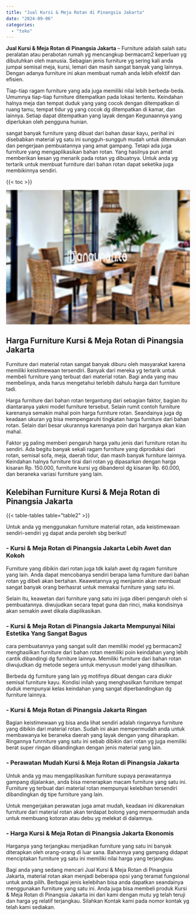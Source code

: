 ```yaml
---
title: "Jual Kursi & Meja Rotan di Pinangsia Jakarta"
date: "2024-09-06"
categories: 
  - "toko"
---
```


**Jual Kursi & Meja Rotan di Pinangsia Jakarta** – Furniture adalah salah satu peralatan atau perabotan rumah yg mencangkup bermacam2 keperluan yg dibutuhkan oleh manusia. Sebagian jenis furniture yg sering kali anda jumpai semisal meja, kursi, lemari dan masih sangat banyak yang lainnya. Dengan adanya furniture ini akan membuat rumah anda lebih efektif dan efisien.

Tiap-tiap ragam furniture yang ada juga memiliki nilai lebih berbeda-beda. Umumnya tiap-tiap furniture ditempatkan pada lokasi tertentu. Keindahan halnya meja dan tempat duduk yang yang cocok dengan ditempatkan di ruang tamu, tempat tidur yg yang cocok dg ditempatkan di kamar, dan lainnya. Setiap dapat ditempatkan yang layak dengan Kegunaannya yang diperlukan oleh pengguna hunian.

sangat banyak furniture yang dibuat dari bahan dasar kayu, perihal ini disebabkan material yg satu ini sungguh-sungguh mudah untuk ditemukan dan pengerjaan pembuatannya yang amat gampang. Tetapi ada juga furniture yang mengaplikasikan bahan rotan. Yang hasilnya pun amat memberikan kesan yg menarik pada rotan yg dibuatnya. Untuk anda yg tertarik untuk membuat furniture dari bahan rotan dapat seketika juga membikinnya sendiri.

{{< toc >}}

![Jual Kursi & Meja Rotan di Pinangsia Jakarta](/images/kursi-meja-rotan-murah21.png)

## Harga Furniture Kursi & Meja Rotan di Pinangsia Jakarta

Furniture dari material rotan sangat banyak diburu oleh masyarakat karena memiliki keistimewaan tersendiri. Banyak dari mereka yg tertarik untuk membeli furniture yang terbuat dari material rotan. Bagi anda yang mau membelinya, anda harus mengetahui terlebih dahulu harga dari furniture tadi.

Harga furniture dari bahan rotan tergantung dari sebagian faktor, bagian itu diantaranya yakni model furniture tersebut. Selain rumit contoh furniture karenanya semakin mahal poin harga furniture rotan. Seandainya juga dg keadaan ukuran yg bisa mempengaruhi tingkatan harga furniture dari bahan rotan. Selain dari besar ukurannya karenanya poin dari harganya akan kian mahal.

Faktor yg paling memberi pengaruh harga yaitu jenis dari furniture rotan itu sendiri. Ada begitu banyak sekali ragam furniture yang diproduksi dari rotan, semisal sofa, meja, daerah tidur, dan masih banyak furniture lainnya. Keindahan halnya furniture tirai dari rotan yg dipasarkan dengan harga kisaran Rp. 150.000, furniture kursi yg dibanderol dg kisaran Rp. 60.000, dan beraneka variasi furniture yang lain.

## Kelebihan Furniture Kursi & Meja Rotan di Pinangsia Jakarta

{{< table-tables table="table2" >}}

Untuk anda yg menggunakan furniture material rotan, ada keistimewaan sendiri-sendiri yg dapat anda peroleh sbg berikut!

### \- Kursi & Meja Rotan di Pinangsia Jakarta Lebih Awet dan Kokoh

Furniture yang dibikin dari rotan juga tdk kalah awet dg ragam furniture yang lain. Anda dapat mencobanya sendiri berapa lama furniture dari bahan rotan yg dibeli akan bertahan. Keawetannya yg menjamin akan membuat sangat banyak orang berhasrat untuk memakai furniture yang satu ini.

Selain itu, keawetan dari furniture yang satu ini juga diberi pengaruh oleh si pembuatannya. diwujudkan secara tepat guna dan rinci, maka kondisinya akan semakin awet dikala diaplikasikan.

### \- Kursi & Meja Rotan di Pinangsia Jakarta Mempunyai Nilai Estetika Yang Sangat Bagus

cara pembuatannya yang sangat sulit dan memiliki model yg bermacam2 menghasilkan furniture dari bahan rotan memiliki poin keindahan yang lebih cantik dibandingi dg furniture lainnya. Memiliki furniture dari bahan rotan diwujudkan dg metode segera untuk menyusun model yang dihasilkan.

Berbeda dg furniture yang lain yg motifnya dibuat dengan cara diukir semisal furniture kayu. Kondisi inilah yang menghasilkan furniture tempat duduk mempunyai kelas keindahan yang sangat diperbandingkan dg furniture lainnya.

### \- Kursi & Meja Rotan di Pinangsia Jakarta Ringan

Bagian keistimewaan yg bisa anda lihat sendiri adalah ringannya furniture yang dibikin dari material rotan. Sudah ini akan mempermudah anda untuk membawanya ke beraneka daerah yang layak dengan yang diharapkan. Ringannya funrniture yang satu ini sebab dibikin dari rotan yg juga memiliki berat super ringan dibandingkan dengan jenis material yang lain.

### \- Perawatan Mudah Kursi & Meja Rotan di Pinangsia Jakarta

Untuk anda yg mau mengaplikasikan furniture supaya perawatannya gampang dijalankan, anda bisa menerapkan macam furniture yang satu ini. Furniture yg terbuat dari material rotan mempunyai kelebihan tersendiri dibandingkan dg tipe furniture yang lain.

Untuk mengerjakan perawatan juga amat mudah, keadaan ini dikarenakan furniture dari material rotan akan terdapat bolong yang mempermudah anda untuk membuang kotoran atau debu yg melekat di dalamnya.

### \- Harga Kursi & Meja Rotan di Pinangsia Jakarta Ekonomis

Harganya yang terjangkau menjadikan furniture yang satu ini banyak diterapkan oleh orang-orang di luar sana. Bahannya yang gampang didapat menciptakan furniture yg satu ini memiliki nilai harga yang terjangkau.

Bagi anda yang sedang mencari Jual Kursi & Meja Rotan di Pinangsia Jakarta, material rotan akan menjadi beberapa opsi yang teramat fungsional untuk anda pilih. Berbagai jenis kelebihan bisa anda dapatkan seandainya menggunakan furniture yang satu ini. Anda juga bisa membeli produk Kursi & Meja Rotan di Pinangsia Jakarta ini dari kami dengan mutu yg telah teruji dan harga yg relatif terjangkau. Silahkan Kontak kami pada nomor kontak yg telah kami sediakan.
